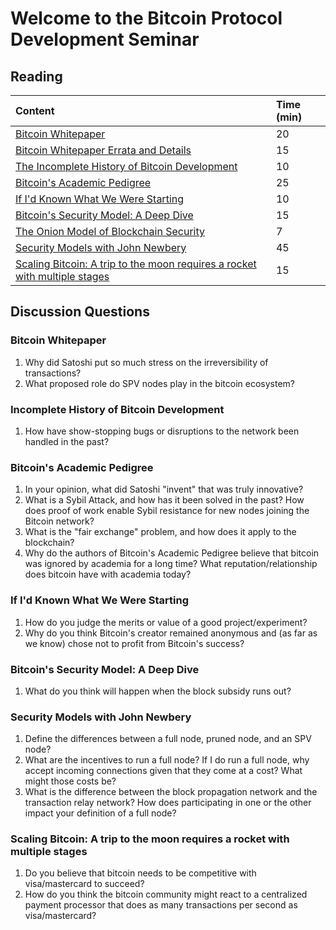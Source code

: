 # Welcome to the Bitcoin Protocol Development Seminar

## Reading

| Content | Time \(min\) |
| :--- | :--- |
| [Bitcoin Whitepaper](https://chaincode.com/bitcoin.pdf) | 20 |
| [Bitcoin Whitepaper Errata and Details](https://gist.github.com/harding/dabea3d83c695e6b937bf090eddf2bb3) | 15 |
| [The Incomplete History of Bitcoin Development](https://b10c.me/blog/004-the-incomplete-history-of-bitcoin-development/) | 10 |
| [Bitcoin's Academic Pedigree](https://queue.acm.org/detail.cfm?id=3136559) | 25 |
| [If I'd Known What We Were Starting](https://www.linkedin.com/pulse/id-known-what-we-were-starting-ray-dillinger/) | 10 |
| [Bitcoin's Security Model: A Deep Dive](https://www.coindesk.com/bitcoins-security-model-deep-dive) | 15 |
| [The Onion Model of Blockchain Security](https://insights.deribit.com/market-research/the-onion-model-of-blockchain-security-part-1/) | 7 |
| [Security Models with John Newbery](http://btctranscripts.com/chaincode-labs/2019-06-17-john-newbery-security-models/) | 45 |
| [Scaling Bitcoin: A trip to the moon requires a rocket with multiple stages](https://www.reddit.com/r/Bitcoin/comments/438hx0/a_trip_to_the_moon_requires_a_rocket_with/) | 15 |

## Discussion Questions

### Bitcoin Whitepaper

1. Why did Satoshi put so much stress on the irreversibility of transactions?
2. What proposed role do SPV nodes play in the bitcoin ecosystem?

### Incomplete History of Bitcoin Development

1. How have show-stopping bugs or disruptions to the network been handled in the past?

### Bitcoin's Academic Pedigree

1. In your opinion, what did Satoshi "invent" that was truly innovative?
2. What is a Sybil Attack, and how has it been solved in the past? How does proof of work enable Sybil resistance for new nodes joining the Bitcoin network?
3. What is the "fair exchange" problem, and how does it apply to the blockchain?
4. Why do the authors of Bitcoin's Academic Pedigree believe that bitcoin was ignored by academia for a long time? What reputation/relationship does bitcoin have with academia today?

### If I'd Known What We Were Starting

1. How do you judge the merits or value of a good project/experiment?
2. Why do you think Bitcoin's creator remained anonymous and \(as far as we know\) chose not to profit from Bitcoin's success?

### Bitcoin's Security Model: A Deep Dive

1. What do you think will happen when the block subsidy runs out?

### Security Models with John Newbery

1. Define the differences between a full node, pruned node, and an SPV node?
2. What are the incentives to run a full node? If I do run a full node, why accept incoming connections given that they come at a cost? What might those costs be?
3. What is the difference between the block propagation network and the transaction relay network? How does participating in one or the other impact your definition of a full node?

### Scaling Bitcoin: A trip to the moon requires a rocket with multiple stages

1. Do you believe that bitcoin needs to be competitive with visa/mastercard to succeed?
2. How do you think the bitcoin community might react to a centralized payment processor that does as many transactions per second as visa/mastercard?

